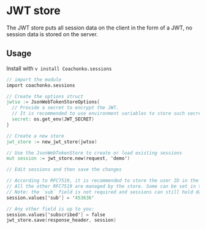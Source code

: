 # JWT store

The JWT store puts all session data on the client in the form of a JWT, no session data is stored on 
the server.

## Usage

Install with `v install Coachonko.sessions`

```V
// import the module
import coachonko.sessions

// Create the options struct
jwtso := JsonWebTokenStoreOptions{
  // Provide a secret to encrypt the JWT.
  // It is recommended to use environment variables to store such secrets.
  secret: os.get_env(JWT_SECRET)
}

// Create a new store
jwt_store := new_jwt_store(jwtso)

// Use the JsonWebTokenStore to create or load existing sessions
mut session := jwt_store.new(request, 'demo')

// Edit sessions and then save the changes

// According to RFC7519, it is recommended to store the user ID in the field `sub`.
// All the other RFC7519 are managed by the store. Some can be set in the JsonWebTokenStoreOptions.
// Note: the `sub` field is not required and sessions can still hold data for unauthenticated users.
session.values['sub'] = '453636'

// Any other field is up to you:
session.values['subscribed'] = false
jwt_store.save(response_header, session)
```
